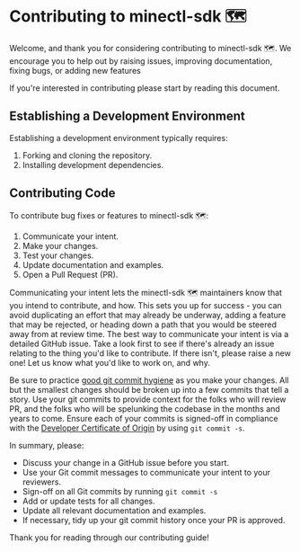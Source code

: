 # Contributing to minectl-sdk 🗺

Welcome, and thank you for considering contributing to minectl-sdk 🗺. We encourage you to help out by raising issues,
improving documentation, fixing bugs, or adding new features

If you're interested in contributing please start by reading this document.

## Establishing a Development Environment

Establishing a development environment typically requires:

1. Forking and cloning the repository.
1. Installing development dependencies.

## Contributing Code

To contribute bug fixes or features to minectl-sdk 🗺:

1. Communicate your intent.
1. Make your changes.
1. Test your changes.
1. Update documentation and examples.
1. Open a Pull Request (PR).

Communicating your intent lets the minectl-sdk 🗺 maintainers know that you intend to contribute, and how. This sets you up
for success - you can avoid duplicating an effort that may already be underway, adding a feature that may be rejected,
or heading down a path that you would be steered away from at review time. The best way to communicate your intent is
via a detailed GitHub issue. Take a look first to see if there's already an issue relating to the thing you'd like to
contribute. If there isn't, please raise a new one! Let us know what you'd like to work on, and why.

Be sure to practice [good git commit hygiene] as you make your changes. All but the smallest changes should be broken up
into a few commits that tell a story. Use your git commits to provide context for the folks who will review PR, and the
folks who will be spelunking the codebase in the months and years to come. Ensure each of your commits is signed-off in
compliance with the [Developer Certificate of Origin] by using `git commit -s`.

In summary, please:

* Discuss your change in a GitHub issue before you start.
* Use your Git commit messages to communicate your intent to your reviewers.
* Sign-off on all Git commits by running `git commit -s`
* Add or update tests for all changes.
* Update all relevant documentation and examples.
* If necessary, tidy up your git commit history once your PR is approved.

Thank you for reading through our contributing guide!

[good git commit hygiene]: https://www.futurelearn.com/info/blog/telling-stories-with-your-git-history

[Developer Certificate of Origin]: https://github.com/apps/dco

[docs]: docs/

[config]: config/
